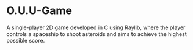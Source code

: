 # O.U.U-Game

 A single-player 2D game developed in C using Raylib, where the player controls a spaceship to shoot asteroids and aims to 
achieve the highest possible score.
